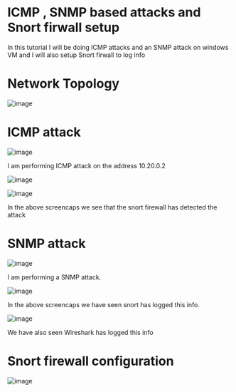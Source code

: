 # ICMP , SNMP based attacks and Snort firwall setup

In this tutorial I will be doing ICMP attacks and an SNMP attack on windows VM and I will also setup Snort firwall to log info 

# Network Topology

![image](https://github.com/SgtClutch/Cybersecurity/assets/59116892/1427a821-6d42-4343-969d-3f4d5f1d2e65)




# ICMP attack 
![image](https://github.com/SgtClutch/Cybersecurity/assets/59116892/028cb014-4470-486a-8d59-f45c43383f38)

I am performing ICMP attack on the address 10.20.0.2 

![image](https://github.com/SgtClutch/Cybersecurity/assets/59116892/2315f696-0d88-4a24-bbe3-0f620eacfad4)

![image](https://github.com/SgtClutch/Cybersecurity/assets/59116892/57765a27-2653-429f-abc9-28d26fb7ada2)

In the above screencaps we see that the snort firewall has detected the attack 

# SNMP attack 

![image](https://github.com/SgtClutch/Cybersecurity/assets/59116892/505ee90b-336c-48ef-a132-c5e8943eafcd)

I am performing a SNMP attack. 

![image](https://github.com/SgtClutch/Cybersecurity/assets/59116892/76332cb1-6756-41bd-98c7-dc220eed0ee8)

In the above screencaps we have seen snort has logged this info. 

![image](https://github.com/SgtClutch/Cybersecurity/assets/59116892/9e929633-758a-4d20-9ff4-0314ccd18f81)

We have also seen Wireshark has logged this info 

# Snort firewall configuration

![image](https://github.com/SgtClutch/Cybersecurity/assets/59116892/a4b0d28a-9bd6-4b05-8a9a-aec553b80254)










